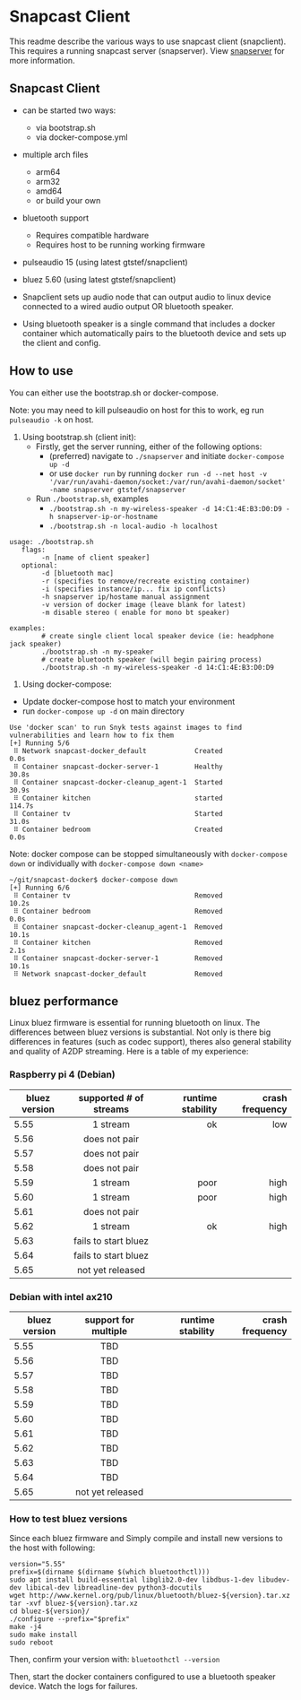 # Snapcast Client

This readme describe the various ways to use snapcast client (snapclient).
This requires a running snapcast server (snapserver). View 
[snapserver](../snapserver/README.md) for more information.

## Snapcast Client
* can be started two ways:
   * via bootstrap.sh
   * via docker-compose.yml
* multiple arch files
   * arm64
   * arm32
   * amd64
   * or build your own
* bluetooth support
   * Requires compatible hardware
   * Requires host to be running working firmware
* pulseaudio 15 (using latest gtstef/snapclient)
* bluez 5.60    (using latest gtstef/snapclient)

* Snapclient sets up audio node that can output audio to linux device connected to a wired audio output OR bluetooth speaker.
* Using bluetooth speaker is a single command that includes a docker container which automatically pairs to the bluetooth device and sets up the client and config.

## How to use

You can either use the bootstrap.sh or docker-compose.

Note: you may need to kill pulseaudio on host for this to work, eg run `pulseaudio -k` on host.

1. Using bootstrap.sh (client init):
   * Firstly, get the server running, either of the following options:
      * (preferred) navigate to `./snapserver` and initiate `docker-compose up -d`
      * or use `docker run` by running `docker run -d --net host -v '/var/run/avahi-daemon/socket:/var/run/avahi-daemon/socket' -name snapserver gtstef/snapserver`
   * Run `./bootstrap.sh`, examples
      * `./bootstrap.sh -n my-wireless-speaker -d 14:C1:4E:B3:D0:D9 -h snapserver-ip-or-hostname `
      * `./bootstrap.sh -n local-audio -h localhost `
```
usage: ./bootstrap.sh
   flags:
        -n [name of client speaker]
   optional:
        -d [bluetooth mac]
        -r (specifies to remove/recreate existing container)
        -i (specifies instance/ip... fix ip conflicts)
        -h snapserver ip/hostame manual assignment
        -v version of docker image (leave blank for latest)
        -m disable stereo ( enable for mono bt speaker)

examples:
        # create single client local speaker device (ie: headphone jack speaker)
        ./bootstrap.sh -n my-speaker
        # create bluetooth speaker (will begin pairing process)
        ./bootstrap.sh -n my-wireless-speaker -d 14:C1:4E:B3:D0:D9
```
 1. Using docker-compose:
   * Update docker-compose host to match your environment
   * run `docker-compose up -d` on main directory

```
Use 'docker scan' to run Snyk tests against images to find vulnerabilities and learn how to fix them
[+] Running 5/6
 ⠿ Network snapcast-docker_default            Created                                                                                                                                                         0.0s
 ⠿ Container snapcast-docker-server-1         Healthy                                                                                                                                                        30.8s
 ⠿ Container snapcast-docker-cleanup_agent-1  Started                                                                                                                                                        30.9s
 ⠿ Container kitchen                          started                                                                                                                                                       114.7s
 ⠿ Container tv                               Started                                                                                                                                                        31.0s
 ⠿ Container bedroom                          Created                                                                                                                                                         0.0s
```

Note: docker compose can be stopped simultaneously with `docker-compose down` or individually with `docker-compose down <name>`

```
~/git/snapcast-docker$ docker-compose down
[+] Running 6/6
 ⠿ Container tv                               Removed                                                                                                                                                        10.2s
 ⠿ Container bedroom                          Removed                                                                                                                                                         0.0s
 ⠿ Container snapcast-docker-cleanup_agent-1  Removed                                                                                                                                                        10.1s
 ⠿ Container kitchen                          Removed                                                                                                                                                         2.1s
 ⠿ Container snapcast-docker-server-1         Removed                                                                                                                                                        10.1s
 ⠿ Network snapcast-docker_default            Removed
```


## bluez performance

Linux bluez firmware is essential for running bluetooth on linux. The differences between bluez versions is substantial. Not only is there big differences in features (such as codec support), theres also general stability and quality of A2DP streaming. Here is a table of my experience:

### Raspberry pi 4 (Debian)
| bluez version   | supported # of streams |  runtime stability | crash frequency |
|-----------------|:--------------------:|-------------------:|----------------:|
| 5.55            |  1 stream | ok | low
| 5.56            |  does not pair                 |                    |                 |
| 5.57            |  does not pair                 |                    |                 |
| 5.58            |  does not pair                 |                    |                 |
| 5.59            |  1 stream | poor | high |
| 5.60            |  1 stream | poor | high |
| 5.61            |  does not pair                  |                    |                 |
| 5.62            |  1 stream                 |              ok      |       high          |
| 5.63            |  fails to start bluez                 |                    |                 |
| 5.64            |  fails to start bluez                 |                    |                 |
| 5.65            |  not yet released    |                    |                 |

### Debian with intel ax210
| bluez version   | support for multiple |  runtime stability | crash frequency |
|-----------------|:--------------------:|-------------------:|----------------:|
| 5.55            |  TBD                 |                    |                 |
| 5.56            |  TBD                 |                    |                 |
| 5.57            |  TBD                 |                    |                 |
| 5.58            |  TBD                 |                    |                 |
| 5.59            |  TBD                 |                    |                 |
| 5.60            |  TBD                 |                    |                 |
| 5.61            |  TBD                 |                    |                 |
| 5.62            |  TBD                 |                    |                 |
| 5.63            |  TBD                 |                    |                 |
| 5.64            |  TBD                 |                    |                 |
| 5.65            |  not yet released    |                    |                 |
### How to test bluez versions

Since each bluez firmware and
Simply compile and install new versions to the host with following:
```
version="5.55"
prefix=$(dirname $(dirname $(which bluetoothctl)))
sudo apt install build-essential libglib2.0-dev libdbus-1-dev libudev-dev libical-dev libreadline-dev python3-docutils
wget http://www.kernel.org/pub/linux/bluetooth/bluez-${version}.tar.xz
tar -xvf bluez-${version}.tar.xz
cd bluez-${version}/
./configure --prefix="$prefix"
make -j4
sudo make install
sudo reboot
```
Then, confirm your version with:
`bluetoothctl --version`

Then, start the docker containers configured to use a bluetooth speaker device. Watch the logs for failures.

